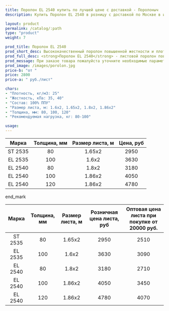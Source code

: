 ```yaml
---
title: Поролон EL 2540 купить по лучшей цене с доставкой - Поролоныч
description: Купить Поролон EL 2540 в розницу с доставкой по Москве в интернет-магазине Поролоныча.

layout: product
permalink: /catalog/:path
type: "product"
weight: 7

prod_title: Поролон EL 2540
prod_short_desc: Высококачественный поролон повышенной жесткости и плотности. Используется в мебельном производстве в качестве наполнителя.
prod_full_desc: <strong>Поролон EL 2540</strong> - листовой поролон повышенной жесткости. Применяется в сочетании с мягкими марками поролона. Возможно использование для изготовления несущих частей мебели с нагрузкой до 80 кг.
prod_message: При заказе товара пожалуйста уточните необходимые параметры (толщина, размер листа и количество листов).
prod_image: /images/porolon.jpg
price-b: "от "
price: 2800
price-a: " руб./лист"

chars:
- "Плотность, кг/м3: 25"
- "Жесткость, кПа: 35, 40"
- "Состав: 100% ППУ"
- "Размер листа, м: 1.6х2, 1.65х2, 1.8х2, 1.86х2"
- "Толщина, мм: 80, 100, 120"
- "Рекомендуемая нагрузка, кг: 80-100"

usage:
---
```

Марка | Толщина, мм | Размер листа, м | Цена, руб |
:---:|:-----------:|:---------------:|:-------------------:|
ST 2535|80|1.65x2|2950
EL 2535|100|1.6x2|3630
EL 2540|80|1.8x2|3180
EL 2540|100|1.86x2|4050
EL 2540|120|1.86x2|4780

end_mark

Марка | Толщина, мм | Размер листа, м | Розничная цена листа, руб | Оптовая цена листа при покупке от 20000 руб. |
:---:|:-----------:|:---------------:|:-------------------:|:---------------------------:|
ST 2535|80|1.65x2|2950|2510|
EL 2535|100|1.6x2|3630|3090|
EL 2540|80|1.8x2|3180|2710|
EL 2540|100|1.86x2|4050|3450|
EL 2540|120|1.86x2|4780|4070|
